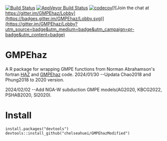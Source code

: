 [![Build Status](https://travis-ci.org/personlin/GMPEhaz.svg?branch=master)](https://travis-ci.org/personlin/GMPEhaz) [![AppVeyor Build Status](https://ci.appveyor.com/api/projects/status/github/personlin/GMPEhaz?branch=master&svg=true)](https://ci.appveyor.com/project/personlin/GMPEhaz) [![codecov](https://codecov.io/gh/personlin/GMPEhaz/branch/master/graph/badge.svg)](https://codecov.io/gh/personlin/GMPEhaz)[![Join the chat at https://gitter.im/GMPEhaz/Lobby](https://badges.gitter.im/GMPEhaz/Lobby.svg)](https://gitter.im/GMPEhaz/Lobby?utm_source=badge&utm_medium=badge&utm_campaign=pr-badge&utm_content=badge)


# GMPEhaz

A R package for wrapping GMPE functions from Norman Abrahamson's fortran [HAZ](https://github.com/abrahamson/HAZ) and [GMPEhaz](https://github.com/personlin/GMPEhaz) code.
2024/01/30 --Updata Chao2018 and Phung2018 to 2020 version. 

2024/02/02 --Add NGA-W subduction GMPE models(AG2020, KBCG2022, PSHAB2020, SI2020).


# Install

```{r}
install.packages("devtools")
devtools::install_github("chelseahuei/GMPEhazModified")
```
